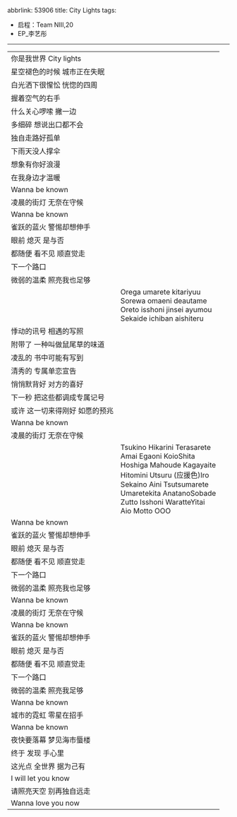 abbrlink: 53906
title: City Lights
tags:
  - 启程：Team NIII,20
  - EP_李艺彤
---
|      |      |
|--|--|
|你是我世界 City lights|      |
|星空褪色的时候 城市正在失眠|      |
|白光洒下很惺忪 恍惚的四周|      |
|握着空气的右手|      |
|什么关心啰嗦 撇一边|      |
|多细碎 想说出口都不会|      |
|独自走路好孤单|      |
|下雨天没人撑伞|      |
|想象有你好浪漫|      |
|在我身边才温暖|      |
|Wanna be known|      |
|凌晨的街灯 无奈在守候|      |
|Wanna be known|      |
|雀跃的蓝火 警惕却想伸手|      |
|眼前 熄灭 是与否|      |
|都随便 看不见 顺直觉走|      |
|下一个路口|      |
|微弱的温柔 照亮我也足够|      |
|      |Orega umarete kitariyuu<br>Sorewa omaeni deautame<br>Oreto isshoni jinsei ayumou<br>Sekaide ichiban aishiteru|
|悸动的讯号 相遇的写照|      |
|附带了 一种叫做鼠尾草的味道|      |
|凌乱的 书中可能有写到|      |
|清秀的 专属单恋宣告|      |
|悄悄默背好 对方的喜好|      |
|下一秒 把这些都调成专属记号|      |
|或许 这一切来得刚好 如愿的预兆|      |
|Wanna be known|      |
|凌晨的街灯 无奈在守候|      |
|      |Tsukino Hikarini Terasarete<br>Amai Egaoni KoioShita<br>Hoshiga Mahoude Kagayaite<br>Hitomini Utsuru (应援色)Iro<br>Sekaino Aini Tsutsumarete<br>Umaretekita AnatanoSobade<br>Zutto Isshoni WaratteYitai<br>Aio Motto OOO|
|Wanna be known|      |
|雀跃的蓝火 警惕却想伸手|      |
|眼前 熄灭 是与否|      |
|都随便 看不见 顺直觉走|      |
|下一个路口|      |
|微弱的温柔 照亮我也足够|      |
|Wanna be known|      |
|凌晨的街灯 无奈在守候|      |
|Wanna be known|      |
|雀跃的蓝火 警惕却想伸手|      |
|眼前 熄灭 是与否|      |
|都随便 看不见 顺直觉走|      |
|下一个路口|      |
|微弱的温柔 照亮我足够|      |
|Wanna be known|      |
|城市的霓虹 零星在招手|      |
|Wanna be known|      |
|夜快要落幕 梦见海市蜃楼|      |
|终于 发现 手心里|      |
|这光点 全世界 据为己有|      |
|I will let you know|      |
|请照亮天空 别再独自远走|      |
|Wanna love you now|      |
